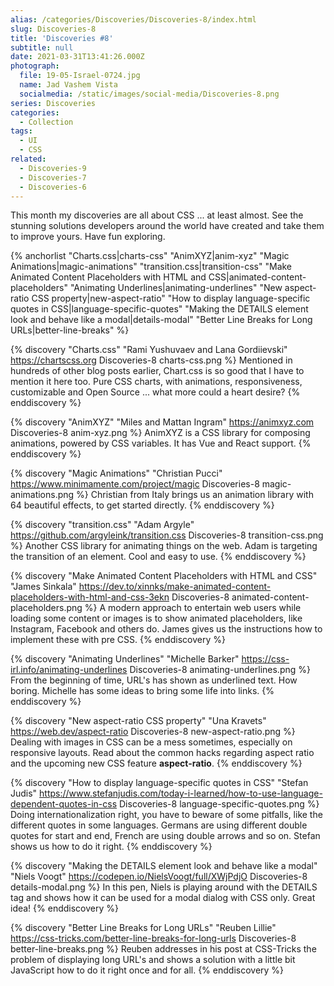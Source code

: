 ```yaml
---
alias: /categories/Discoveries/Discoveries-8/index.html
slug: Discoveries-8
title: 'Discoveries #8'
subtitle: null
date: 2021-03-31T13:41:26.000Z
photograph:
  file: 19-05-Israel-0724.jpg
  name: Jad Vashem Vista
  socialmedia: /static/images/social-media/Discoveries-8.png
series: Discoveries
categories:
  - Collection
tags:
  - UI
  - CSS
related:
  - Discoveries-9
  - Discoveries-7
  - Discoveries-6
---
```


This month my discoveries are all about CSS ... at least almost. See the stunning solutions developers around the world have created and take them to improve yours. Have fun exploring.

{% anchorlist 
  "Charts.css|charts-css"
  "AnimXYZ|anim-xyz"
  "Magic Animations|magic-animations"
  "transition.css|transition-css"
  "Make Animated Content Placeholders with HTML and CSS|animated-content-placeholders"
  "Animating Underlines|animating-underlines"
  "New aspect-ratio CSS property|new-aspect-ratio"
  "How to display language-specific quotes in CSS|language-specific-quotes"
  "Making the DETAILS element look and behave like a modal|details-modal"
  "Better Line Breaks for Long URLs|better-line-breaks"
%}

<!-- more -->

{% discovery "Charts.css" "Rami Yushuvaev and Lana Gordiievski" https://chartscss.org Discoveries-8 charts-css.png %}
Mentioned in hundreds of other blog posts earlier, Chart.css is so good that I have to mention it here too. Pure CSS charts, with animations, responsiveness, customizable and Open Source ... what more could a heart desire?
{% enddiscovery %}

{% discovery "AnimXYZ" "Miles and Mattan Ingram" https://animxyz.com Discoveries-8 anim-xyz.png %}
AnimXYZ is a CSS library for composing animations, powered by CSS variables. It has Vue and React support.
{% enddiscovery %}

{% discovery "Magic Animations" "Christian Pucci" https://www.minimamente.com/project/magic Discoveries-8 magic-animations.png %}
Christian from Italy brings us an animation library with 64 beautiful effects, to get started directly.
{% enddiscovery %}

{% discovery "transition.css" "Adam Argyle" https://github.com/argyleink/transition.css Discoveries-8 transition-css.png %}
Another CSS library for animating things on the web. Adam is targeting the transition of an element. Cool and easy to use.
{% enddiscovery %}

{% discovery "Make Animated Content Placeholders with HTML and CSS" "James Sinkala" https://dev.to/xinnks/make-animated-content-placeholders-with-html-and-css-3ekn Discoveries-8 animated-content-placeholders.png %}
A modern approach to entertain web users while loading some content or images is to show animated placeholders, like Instagram, Facebook and others do. James gives us the instructions how to implement these with pre CSS.
{% enddiscovery %}

{% discovery "Animating Underlines" "Michelle Barker" https://css-irl.info/animating-underlines Discoveries-8 animating-underlines.png %}
From the beginning of time, URL's has shown as underlined text. How boring. Michelle has some ideas to bring some life into links.
{% enddiscovery %}

{% discovery "New aspect-ratio CSS property" "Una Kravets" https://web.dev/aspect-ratio Discoveries-8 new-aspect-ratio.png %}
Dealing with images in CSS can be a mess sometimes, especially on responsive layouts. Read about the common hacks regarding aspect ratio and the upcoming new CSS feature **aspect-ratio**.
{% enddiscovery %}

{% discovery "How to display language-specific quotes in CSS" "Stefan Judis" https://www.stefanjudis.com/today-i-learned/how-to-use-language-dependent-quotes-in-css Discoveries-8 language-specific-quotes.png %}
Doing internationalization right, you have to beware of some pitfalls, like the different quotes in some languages. Germans are using different double quotes for start and end, French are using double arrows and so on. Stefan shows us how to do it right.
{% enddiscovery %}

{% discovery "Making the DETAILS element look and behave like a modal" "Niels Voogt" https://codepen.io/NielsVoogt/full/XWjPdjO Discoveries-8 details-modal.png %}
In this pen, Niels is playing around with the DETAILS tag and shows how it can be used for a modal dialog with CSS only. Great idea!
{% enddiscovery %}

{% discovery "Better Line Breaks for Long URLs" "Reuben Lillie" https://css-tricks.com/better-line-breaks-for-long-urls Discoveries-8 better-line-breaks.png %}
Reuben addresses in his post at CSS-Tricks the problem of displaying long URL's and shows a solution with a little bit JavaScript how to do it right once and for all.
{% enddiscovery %}